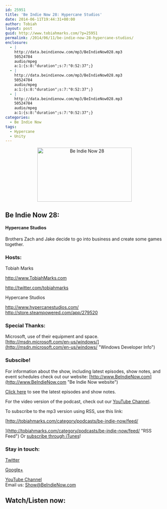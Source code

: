 ```yaml
---
id: 25951
title: 'Be Indie Now 28: Hypercane Studios'
date: 2014-06-11T19:44:31+00:00
author: Tobiah
layout: post
guid: http://www.tobiahmarks.com/?p=25951
permalink: /2014/06/11/be-indie-now-28-hypercane-studios/
enclosure:
  - |
    http://data.beindienow.com/mp3/BeIndieNow028.mp3
    50524784
    audio/mpeg
    a:1:{s:8:"duration";s:7:"0:52:37";}
  - |
    http://data.beindienow.com/mp3/BeIndieNow028.mp3
    50524784
    audio/mpeg
    a:1:{s:8:"duration";s:7:"0:52:37";}
  - |
    http://data.beindienow.com/mp3/BeIndieNow028.mp3
    50524784
    audio/mpeg
    a:1:{s:8:"duration";s:7:"0:52:37";}
categories:
  - Be Indie Now
tags:
  - Hypercane
  - Unity
---
```

<p style="text-align: center;">
  <img class="aligncenter" src="/assets/2013/10/BeIndyNowLogo-512h-300x172.png?resize=300%2C172" alt="Be Indie Now 28" width="300" height="172" data-recalc-dims="1" />
</p>

## Be Indie Now 28:

#### Hypercane Studios

Brothers Zach and Jake decide to go into business and create some games together.

#### <!--more-->

### Hosts:

Tobiah Marks
  
<a href="http://www.TobiahMarks.com" target="_blank">http://www.TobiahMarks.com</a>
  
<a title="Tobiah Twitter" href="http://twitter.com/tobiahmarks" target="_blank">http://twitter.com/tobiahmarks</a>

Hypercane Studios
  
<a href="http://www.CapitaljMedia.com" target="_blank">http://www.hypercanestudios.com/<br /> </a><http://store.steampowered.com/app/279520>

### Special Thanks:

Microsoft, use of their equipment and space. [http://msdn.microsoft.com/en-us/windows/](http://msdn.microsoft.com/en-us/windows/ "Windows Developer Info")

### Subscibe!

For information about the show, including latest episodes, show notes, and event schedules check out our website: [http://www.BeIndieNow.com](http://www.BeIndieNow.com "Be Indie Now website")

[Click here](http://tobiahmarks.com/category/podcasts/be-indie-now/ "Be Indie Now episodes and show notes") to see the latest episodes and show notes.

For the video version of the podcast, check out our <a title="YouTube" href="http://www.youtube.com/channel/UCW6QQfnk1In7woq619zgD0g" target="_blank">YouTube Channel</a>.

To subscribe to the mp3 version using RSS, use this link:
  
[http://tobiahmarks.com/category/podcasts/be-indie-now/feed/
  
](http://tobiahmarks.com/category/podcasts/be-indie-now/feed/ "RSS Feed") Or <a title="iTunes" href="https://itunes.apple.com/us/podcast/be-indie-now/id734501818 " target="_blank">subscribe through iTunes</a>!

### Stay in touch:

<a title="Twitter" href="http://twitter.com/BeIndieNow" target="_blank">Twitter</a>
  
<a href="https://plus.google.com/105885018850238693949" target="_blank" rel="publisher">Google+</a>
  
<a title="YouTube" href="http://www.youtube.com/channel/UCW6QQfnk1In7woq619zgD0g" target="_blank">YouTube Channel<br /> </a>Email us: <Show@BeIndieNow.com>

## Watch/Listen now: